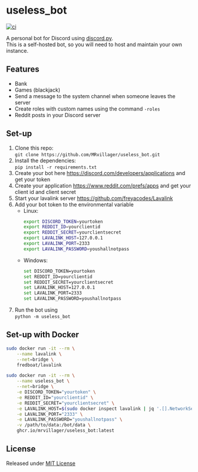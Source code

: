 # useless_bot
[![ci](https://github.com/MRvillager/useless_bot/actions/workflows/ci.yml/badge.svg)](https://github.com/MRvillager/useless_bot/actions/workflows/ci.yml)

A personal bot for Discord using [discord.py](https://github.com/MRvillager/discord.py). \
This is a self-hosted bot, so you will need to host and maintain your own instance.

## Features

- Bank
- Games (blackjack)
- Send a message to the system channel when someone leaves the server
- Create roles with custom names using the command `-roles`
- Reddit posts in your Discord server

## Set-up

1. Clone this repo: \
   `git clone https://github.com/MRvillager/useless_bot.git`
2. Install the dependencies: \
   `pip install -r requirements.txt`
3. Create your bot here https://discord.com/developers/applications and get your token
4. Create your application https://www.reddit.com/prefs/apps and get your client id and client secret
5. Start your lavalink server https://github.com/freyacodes/Lavalink
6. Add your bot token to the environmental variable
    - Linux:
        ```bash
        export DISCORD_TOKEN=yourtoken
        export REDDIT_ID=yourclientid
        export REDDIT_SECRET=yourclientsecret
        export LAVALINK_HOST=127.0.0.1
        export LAVALINK_PORT=2333
        export LAVALINK_PASSWORD=youshallnotpass
        ```
    - Windows:
        ```bash
        set DISCORD_TOKEN=yourtoken
        set REDDIT_ID=yourclientid
        set REDDIT_SECRET=yourclientsecret
        set LAVALINK_HOST=127.0.0.1
        set LAVALINK_PORT=2333
        set LAVALINK_PASSWORD=youshallnotpass
        ```
7. Run the bot using \
   `python -m useless_bot`

## Set-up with Docker

```bash
sudo docker run -it --rm \
    --name lavalink \
    --net=bridge \
    fredboat/lavalink

sudo docker run -it --rm \
    --name useless_bot \
    --net=bridge \
    -e DISCORD_TOKEN="yourtoken" \
    -e REDDIT_ID="yourclientid" \
    -e REDDIT_SECRET="yourclientsecret" \
    -e LAVALINK_HOST=$(sudo docker inspect lavalink | jq '.[].NetworkSettings.Networks.bridge.IPAddress') \
    -e LAVALINK_PORT="2333" \
    -e LAVALINK_PASSWORD="youshallnotpass" \
    -v /path/to/data:/bot/data \
    ghcr.io/mrvillager/useless_bot:latest
```

## License

Released under [MIT License](LICENSE)
